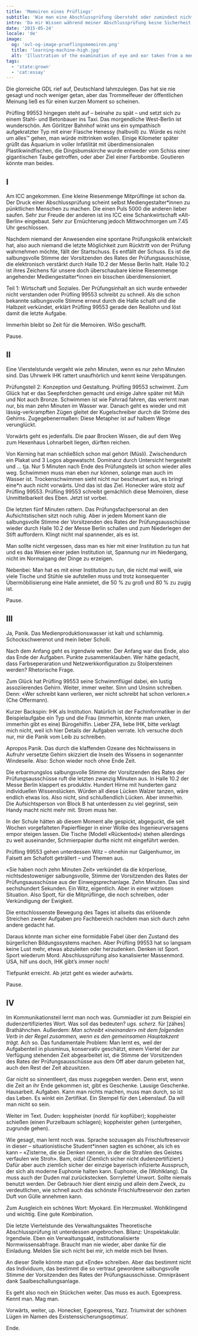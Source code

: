```yaml
---
title: 'Memoiren eines Prüflings'
subtitle: 'Wie man eine Abschlussprüfung übersteht oder zumindest nicht komplett den Verstand verliert.'
intro: 'Da mir Wissen während meiner Abschlussprüfung keine Sicherheit geben konnte (Grund: vermeintlich fehlend), musste ich es mit schreiben versuchen. Freundlicherweise hat mir niemand mein Notizbuch weggenommen. Blöderweise hatte ich kein Wissen in ihm notiert.'
date: '2015-05-24'
locale: 'de'
image:
  og: 'ovl-og-image-prueflingsmemoiren.png'
  title: 'learning-machine-high.jpg'
  alt: 'Illustration of the examination of eye and ear taken from a medical textbook published in 1904'
tags:
  - 'state:grown'
  - 'cat:essay'
---
```


Die glorreiche GDL rief auf, Deutschland lahmzulegen. Das hat sie nie gesagt und noch weniger getan, aber das Trommelfeuer der öffentlichen Meinung ließ es für einen kurzen Moment so scheinen.

Prüfling 99553 hingegen steht auf – beinahe zu spät – und setzt sich zu einem Stahl- und Betonbauer ins Taxi. Das morgendliche West-Berlin ist wunderschön. Am Görlitzer Bahnhof winkt uns ein sympathisch aufgekratzter Typ mit einer Flasche Henessy (halbvoll) zu. Würde es nicht um alles™ gehen, man würde mittrinken wollen. Einige Kilometer später grüßt das Aquarium in voller Infatilität mit überdimensionalen Plastikwindfischen, die Dingsbumskirche wurde entweder vom Schiss einer gigantischen Taube getroffen, oder aber Ziel einer Farbbombe. Goutieren könnte man beides.

## I

Am ICC angekommen. Eine kleine Riesenmenge Mitprüflinge ist schon da. Der Druck einer Abschlussprüfung scheint selbst Mediengestalter\*innen zu pünktlichen Menschen zu machen. Die einen Puls 5000 die anderen lieber saufen. Sehr zur Freude der anderen ist ins ICC eine Schankwirtschaft «Alt-Berlin» eingebaut. Sehr zur Ernüchterung jedoch Mittwochmorgen um 7.45 Uhr geschlossen.

Nachdem niemand der Anwesenden eine spontane Prüfungskolik entwickelt hat, also auch niemand die letzte Möglichkeit zum Rücktritt von der Prüfung wahrnehmen möchte, fällt der Startschuss. Es entfällt der Schuss. Es ist die salbungsvolle Stimme der Vorsitzenden des Rates der Prüfungsausschüsse, die elektronisch verstärkt durch Halle 10.2 der Messe Berlin hallt. Halle 10.2 ist ihres Zeichens für unsere doch überschaubare kleine Riesenmenge angehender Mediengestalter\*innen ein bisschen überdimensioniert.

Teil 1: Wirtschaft und Soziales. Der Prüfungsinhalt an sich wurde entweder nicht verstanden oder Prüfling 99553 schreibt zu schnell. Als die schon bekannte salbungsvolle Stimme erneut durch die Halle schallt und die Halbzeit verkündet, erklärt Prüfling 99553 gerade den Reallohn und löst damit die letzte Aufgabe.

Immerhin bleibt so Zeit für die Memoiren. WiSo geschafft.

Pause.

## II

Eine Vierstelstunde vergeht wie zehn Minuten, wenn es nur zehn Minuten sind. Das Uhrwerk IHK rattert unaufhörlich und kennt keine Verspätungen.

Prüfungsteil 2: Konzeption und Gestaltung. Prüfling 99553 schwimmt. Zum Glück hat er das Seepferdchen gemacht und einige Jahre später mit Müh und Not auch Bronze. Schwimmen ist wie Fahrrad fahren, das verlernt man nur, bis man zehn Minuten im Wasser war. Danach geht es wieder und mit lässig-verkrampften Zügen gleitet der Kugelschreiber durch die Ströme des Gehirns. Zugegebenermaßen: Diese Metapher ist auf halbem Wege verunglückt.

Vorwärts geht es jedenfalls. Die paar Brocken Wissen, die auf dem Weg zum Hexenhaus Lohnarbeit liegen, dürften reichen.

Von Kerning hat man schließlich schon mal gehört (Müsli). Zwischendurch ein Plakat und 3 Logos abgewatscht. Dominanz durch Untersicht hergestellt und … tja. Nur 5 Minuten nach Ende des Prüfungsteils ist schon wieder alles weg. Schwimmen muss man eben nur können, solange man auch im Wasser ist. Trockenschwimmen sieht nicht nur bescheuert aus, es bringt eine*n auch nicht vorwärts. Und das ist das Ziel. Honecker wäre stolz auf Prüfling 99553. Prüfling 99553 schreibt gemächlich diese Memoiren, diese Unmittelbarkeit des Eben. Jetzt ist vorbei.

Die letzten fünf Minuten rattern. Das Prüfungsfachpersonal an den Aufsichtstischen sitzt noch ruhig. Aber in jedem Moment kann die salbungsvolle Stimme der Vorsitzenden des Rates der Prüfungsausschüsse wieder durch Halle 10.2 der Messe Berlin schallen und zum Niederlegen der Stift auffordern. Klingt nicht mal spannender, als es ist.

Man sollte nicht vergessen, dass man es hier mit einer Institution zu tun hat und es das Wesen einer jeden Institution ist, Spannung nur im Niedergang, nicht im Normalgang der Dinge zu erzeigen.

Nebenbei: Man hat es mit einer Institution zu tun, die nicht mal weiß, wie viele Tische und Stühle sie aufstellen muss und trotz konsequenter Übermöbilisierung eine Halle anmietet, die 50 % zu groß und 80 % zu zugig ist.

Pause.

## III

Ja, Panik. Das Medienproduktionswasser ist kalt und schlammig. Schockschwerenot und mein lieber Scholli.

Nach dem Anfang geht es irgendwie weiter. Der Anfang war das Ende, also das Ende der Aufgaben. Punkte zusammenklauben. Wer hätte gedacht, dass Farbseperaration und Netzwerkkonfiguration zu Stolpersteinen werden? Rhetorische Frage.

Zum Glück hat Prüfling 99553 seine Schwimmflügel dabei, ein lustig assoziierendes Gehirn. Weiter, immer weiter. Sinn und Unsinn schreiben. Denn: «Wer schreibt kann verlieren, wer nicht schreibt hat schon verloren.» (Che Offermann).

Kurzer Backspin: IHK als Institution. Natürlich ist der Fachinformatiker in der Beispielaufgabe ein Typ und die Frau (immerhin, könnte man unken, immerhin gibt es eine) Bürogehilfin. Lieber ZFA, liebe IHK, bitte verklagt mich nicht, weil ich hier Details der Aufgaben verrate. Ich versuche doch nur, mir die Panik vom Leib zu schreiben.

Apropos Panik. Das durch die klaffenden Ozeane des Nichtwissens in Aufruhr versetzte Gehirn skizziert die Inseln des Wissens in sogenannter Windeseile. Also: Schon wieder noch ohne Ende Zeit.

Die erbarmungslos salbungsvolle Stimme der Vorsitzenden des Rates der Prüfungsausschüsse ruft die letzten zwanzig Minuten aus. In Halle 10.2 der Messe Berlin klappert es produktiv. Hundert Hirne mit hunderten ganz individuellen Wissenslücken. Würden all diese Lücken Walzer tanzen, wäre endlich etwas los. Also nicht, sind schlußendlich Lücken. Aber immerhin. Die Aufsichtsperson von Block B hat unterdessen zu viel gegrinst, sein Handy macht nicht mehr mit. Strom muss her.

In der Schule hätten ab diesem Moment alle gespickt, abgeguckt, die seit Wochen vorgefalteten Papierflieger in einer Wolke des Ingenieurversagens empor steigen lassen. Die Tische (Modell «Rückentod») stehen allerdings zu weit auseinander, Schmierpapier durfte nicht mit eingeführt werden.

Prüfling 99553 gehen unterdessen Witz – ohnehin nur Galgenhumor, im Falsett am Schafott geträllert – und Themen aus.

«Sie haben noch zehn Minuten Zeit» verkündet da die körperlose, nichtsdestoweniger salbungsvolle, Stimme der Vorsitzenden des Rates der Prüfungsausschüsse aus der Einwegsprechanlage. Zehn Minuten. Das sind sechshundert Sekunden. Ein Witz, eigentlich. Aber in einer witzlosen Situation. Also Spott, für die Mitprüflinge, die noch schreiben, oder Verkündigung der Ewigkeit.

Die entschlossenste Bewegung des Tages ist allseits das erlösende Streichen zweier Aufgaben pro Fachbereich nachdem man sich durch zehn andere gedacht hat.

Daraus könnte man sicher eine formidable Fabel über den Zustand des bürgerlichen Bildungssystems machen. Aber Prüfling 99553 hat so langsam keine Lust mehr, etwas abzuleiten oder herzudenken. Denken ist Sport. Sport wiederum Mord. Abschlussprüfung also kanalisierter Massenmord. USA, hilf uns doch, IHK gibt’s immer noch!

Tiefpunkt erreicht. Ab jetzt geht es wieder aufwärts.

Pause.

## IV

Im Kommunikationsteil lernt man noch was. Gummiadler ist zum Beispiel ein dudenzertifiziertes Wort. Was soll das bedeuten? *ugs. scherz.* für [zähes] Brathähnchen.
Außerdem: *Man schreibt «ineinander» mit dem folgenden Verb in der Regel zusammen, wenn es den gemeinsamen Hauptakzent trägt.* Ach so.
Das fundamentale Problem: Man lernt es, weil der Aufgabenteil in plusminus, konservativ geschätzt, einem Viertel der zur Verfügung stehenden Zeit abgearbeitet ist, die Stimme der Vorsitzenden des Rates der Prüfungsausschüsse aus dem Off aber darum gebeten hat, auch den Rest der Zeit abzusitzen.

Gar nicht so sinnentleert, das muss zugegeben werden. Denn erst, wenn die Zeit an ihr Ende gekommen ist, gibt es Geschenke. Lausige Geschenke. Hausarbeit. Aufgaben. Kann man nichts machen, muss man durch, so ist das Leben. Es winkt ein Zertifikat. Ein Stempel für den Lebenslauf. Da will man nicht so sein.

Weiter im Text. Duden: koppheister (*nordd.* für kopfüber); koppheister schießen (einen Purzelbaum schlagen); koppheister gehen (untergehen, zugrunde gehen).

Wie gesagt, man lernt noch was. Sprache sozusagen als Frischluftreservoir in dieser – situationistische Student\*innen sagten es schöner, als ich es kann – «Zisterne, die sie Denken nennen, in der die Strahlen des Geistes verfaulen wie Stroh». Bam, oida! (Ziemlich sicher nicht dudenzertifiziert.) Dafür aber auch ziemlich sicher der einzige bayerisch infizierte Ausspruch, der sich als moderne Euphonie halten kann. Euphonie, die (Wohlklang). Da muss auch der Duden mal zurückstecken. Sorrylette! Unwort. Sollte niemals benutzt werden. Der Gebrauch hier dient einzig und allein dem Zweck, zu verdeutlichen, wie schnell auch das schönste Frischluftreservoir den zarten Duft von Gülle annehmen kann.

Zum Ausgleich ein schönes Wort: Myokard. Ein Herzmuskel. Wohlklingend und wichtig. Eine gute Kombination.

Die letzte Viertelstunde des Verwaltungsaktes Theoretische Abschlussprüfung ist unterdessen angebrochen. Bilanz: Unspektakulär. Irgendwie. Eben ein Verwaltungsakt, institutionalisierte Normwissensabfrage. Braucht man nie wieder, aber danke für die Einladung. Melden Sie sich nicht bei mir, ich melde mich bei Ihnen.

An dieser Stelle könnte man gut «Ende» schreiben. Aber das bestimmt nicht das Individuum, das bestimmt die so vertraut gewordene salbungsvolle Stimme der Vorsitzenden des Rates der Prüfungsausschüsse. Omnipräsent dank Saalbeschallungsanlage.

Es geht also noch ein Stückchen weiter. Das muss es auch. Egoexpress. Kennt man. Mag man.

Vorwärts, weiter, up. Honecker, Egoexpress, Yazz. Triumvirat der schönen Lügen im Namen des Existenssicherungsoptimus’.

Ende.